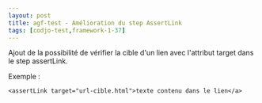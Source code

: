 ```yaml
---
layout: post
title: agf-test - Amélioration du step AssertLink
tags: [codjo-test,framework-1-37]
---
```

Ajout de la possibilité de vérifier la cible d'un lien avec l'attribut target dans le step assertLink.

Exemple : 
```
<assertLink target="url-cible.html">texte contenu dans le lien</a>
```